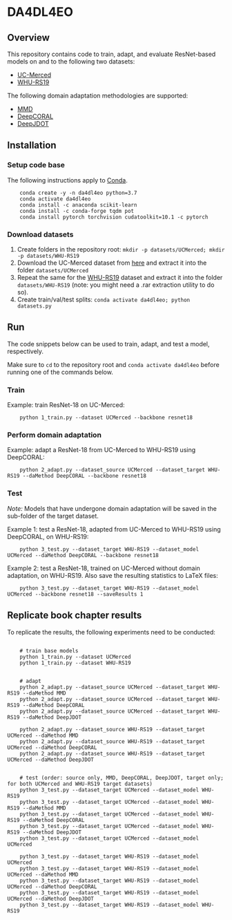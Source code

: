# DA4DL4EO

## Overview

This repository contains code to train, adapt, and evaluate ResNet-based models on and to the following two datasets:

* [UC-Merced](http://weegee.vision.ucmerced.edu/datasets/landuse.html)
* [WHU-RS19](http://www.xinhua-fluid.com/people/yangwen/WHU-RS19.html)


The following domain adaptation methodologies are supported:
* [MMD](https://raw.githubusercontent.com/jindongwang/transferlearning/master/code/deep/DDC_DeepCoral/mmd.py)
* [DeepCORAL](https://raw.githubusercontent.com/jindongwang/transferlearning/master/code/deep/DDC_DeepCoral/Coral.py)
* [DeepJDOT](http://openaccess.thecvf.com/content_ECCV_2018/papers/Bharath_Bhushan_Damodaran_DeepJDOT_Deep_Joint_ECCV_2018_paper.pdf)



## Installation

### Setup code base
The following instructions apply to [Conda](https://conda.io).

```console
    conda create -y -n da4dl4eo python=3.7
    conda activate da4dl4eo
    conda install -c anaconda scikit-learn
    conda install -c conda-forge tqdm pot
    conda install pytorch torchvision cudatoolkit=10.1 -c pytorch
```

### Download datasets

1. Create folders in the repository root: `mkdir -p datasets/UCMerced; mkdir -p datasets/WHU-RS19`
2. Download the UC-Merced dataset from [here](http://weegee.vision.ucmerced.edu/datasets/landuse.html) and extract it into the folder `datasets/UCMerced`
3. Repeat the same for the [WHU-RS19](http://www.xinhua-fluid.com/people/yangwen/WHU-RS19.html) dataset and extract it into the folder `datasets/WHU-RS19` (note: you might need a .rar extraction utility to do so).
4. Create train/val/test splits: `conda activate da4dl4eo; python datasets.py`




## Run

The code snippets below can be used to train, adapt, and test a model, respectively.

Make sure to `cd` to the repository root and `conda activate da4dl4eo` before running one of the commands below.


### Train

Example: train ResNet-18 on UC-Merced:

```console
    python 1_train.py --dataset UCMerced --backbone resnet18
```


### Perform domain adaptation

Example: adapt a ResNet-18 from UC-Merced to WHU-RS19 using DeepCORAL:

```console
    python 2_adapt.py --dataset_source UCMerced --dataset_target WHU-RS19 --daMethod DeepCORAL --backbone resnet18
```


### Test

_Note:_ Models that have undergone domain adaptation will be saved in the sub-folder of the target dataset.


Example 1: test a ResNet-18, adapted from UC-Merced to WHU-RS19 using DeepCORAL, on WHU-RS19:

```console
    python 3_test.py --dataset_target WHU-RS19 --dataset_model UCMerced --daMethod DeepCORAL --backbone resnet18
```

Example 2: test a ResNet-18, trained on UC-Merced without domain adaptation, on WHU-RS19. Also save the resulting statistics to LaTeX files:

```console
    python 3_test.py --dataset_target WHU-RS19 --dataset_model UCMerced --backbone resnet18 --saveResults 1
```


## Replicate book chapter results

To replicate the results, the following experiments need to be conducted:

```console

    # train base models
    python 1_train.py --dataset UCMerced
    python 1_train.py --dataset WHU-RS19


    # adapt
    python 2_adapt.py --dataset_source UCMerced --dataset_target WHU-RS19 --daMethod MMD
    python 2_adapt.py --dataset_source UCMerced --dataset_target WHU-RS19 --daMethod DeepCORAL
    python 2_adapt.py --dataset_source UCMerced --dataset_target WHU-RS19 --daMethod DeepJDOT

    python 2_adapt.py --dataset_source WHU-RS19 --dataset_target UCMerced --daMethod MMD
    python 2_adapt.py --dataset_source WHU-RS19 --dataset_target UCMerced --daMethod DeepCORAL
    python 2_adapt.py --dataset_source WHU-RS19 --dataset_target UCMerced --daMethod DeepJDOT


    # test (order: source only, MMD, DeepCORAL, DeepJDOT, target only; for both UCMerced and WHU-RS19 target datasets)
    python 3_test.py --dataset_target UCMerced --dataset_model WHU-RS19
    python 3_test.py --dataset_target UCMerced --dataset_model WHU-RS19 --daMethod MMD
    python 3_test.py --dataset_target UCMerced --dataset_model WHU-RS19 --daMethod DeepCORAL
    python 3_test.py --dataset_target UCMerced --dataset_model WHU-RS19 --daMethod DeepJDOT
    python 3_test.py --dataset_target UCMerced --dataset_model UCMerced

    python 3_test.py --dataset_target WHU-RS19 --dataset_model UCMerced
    python 3_test.py --dataset_target WHU-RS19 --dataset_model UCMerced --daMethod MMD
    python 3_test.py --dataset_target WHU-RS19 --dataset_model UCMerced --daMethod DeepCORAL
    python 3_test.py --dataset_target WHU-RS19 --dataset_model UCMerced --daMethod DeepJDOT
    python 3_test.py --dataset_target WHU-RS19 --dataset_model WHU-RS19
```